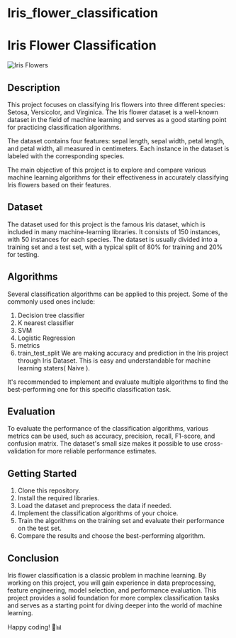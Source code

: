 # Iris_flower_classification

# Iris Flower Classification

![Iris Flowers](iris_flowers.jpg)

## Description

This project focuses on classifying Iris flowers into three different species: Setosa, Versicolor, and Virginica. The Iris flower dataset is a well-known dataset in the field of machine learning and serves as a good starting point for practicing classification algorithms.

The dataset contains four features: sepal length, sepal width, petal length, and petal width, all measured in centimeters. Each instance in the dataset is labeled with the corresponding species.

The main objective of this project is to explore and compare various machine learning algorithms for their effectiveness in accurately classifying Iris flowers based on their features.

## Dataset

The dataset used for this project is the famous Iris dataset, which is included in many machine-learning libraries. It consists of 150 instances, with 50 instances for each species. The dataset is usually divided into a training set and a test set, with a typical split of 80% for training and 20% for testing.


## Algorithms

Several classification algorithms can be applied to this project. Some of the commonly used ones include:

1.	Decision tree classifier
2.	K nearest classifier
3.	SVM
4.	Logistic Regression
5.	metrics
6.	train_test_split We are making accuracy and prediction in the Iris project through Iris Dataset. This is easy and understandable for machine learning staters( Naive ).


It's recommended to implement and evaluate multiple algorithms to find the best-performing one for this specific classification task.

## Evaluation

To evaluate the performance of the classification algorithms, various metrics can be used, such as accuracy, precision, recall, F1-score, and confusion matrix. The dataset's small size makes it possible to use cross-validation for more reliable performance estimates.

## Getting Started

1. Clone this repository.
2. Install the required libraries.
3. Load the dataset and preprocess the data if needed.
4. Implement the classification algorithms of your choice.
5. Train the algorithms on the training set and evaluate their performance on the test set.
6. Compare the results and choose the best-performing algorithm.

## Conclusion

Iris flower classification is a classic problem in machine learning. By working on this project, you will gain experience in data preprocessing, feature engineering, model selection, and performance evaluation. This project provides a solid foundation for more complex classification tasks and serves as a starting point for diving deeper into the world of machine learning.

Happy coding! 🌼📊
